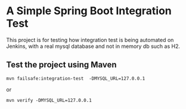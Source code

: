 # A Simple Spring Boot Integration Test 

This project is for testing how integration test is being automated on Jenkins, with a real mysql database and not in memory db such as H2.

## Test the project using Maven

```shell script
mvn failsafe:integration-test  -DMYSQL_URL=127.0.0.1
```

or

```
mvn verify -DMYSQL_URL=127.0.0.1
```